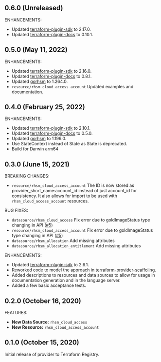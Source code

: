 ## 0.6.0 (Unreleased)

ENHANCEMENTS:

* Updated [terraform-plugin-sdk](https://github.com/hashicorp/terraform-plugin-sdk) to 2.17.0.
* Updated [terraform-plugin-docs](https://github.com/hashicorp/terraform-plugin-docs) to 0.10.1.

## 0.5.0 (May 11, 2022)

ENHANCEMENTS:

* Updated [terraform-plugin-sdk](https://github.com/hashicorp/terraform-plugin-sdk) to 2.16.0.
* Updated [terraform-plugin-docs](https://github.com/hashicorp/terraform-plugin-docs) to 0.8.1.
* Updated [gorhsm](https://github.com/umich-vci/gosatellite) to 1.264.0.
* `resource/rhsm_cloud_access_account` Updated examples and documentation.

## 0.4.0 (February 25, 2022)

ENHANCEMENTS:

* Updated [terraform-plugin-sdk](https://github.com/hashicorp/terraform-plugin-sdk) to 2.10.1.
* Updated [terraform-plugin-docs](https://github.com/hashicorp/terraform-plugin-docs) to 0.5.0.
* Updated [gorhsm](https://github.com/umich-vci/gosatellite) to 1.196.0.
* Use StateContext instead of State as State is deprecated.
* Build for Darwin arm64

## 0.3.0 (June 15, 2021)

BREAKING CHANGES:

* `resource/rhsm_cloud_access_account` The ID is now stored as provider_short_name:account_id instead of just account_id
  for consistency. It also allows for import to be used with `rhsm_cloud_access_account` resources.

BUG FIXES:

* `datasource/rhsm_cloud_access` Fix error due to goldImageStatus type changing in API ([#5]())
* `resource/rhsm_cloud_access_account` Fix error due to goldImageStatus type changing in API ([#5]())
* `datasource/rhsm_allocation` Add missing attributes
* `datasource/rhsm_allocation_entitlement` Add missing attributes

ENHANCEMENTS:

* Updated [terraform-plugin-sdk](https://github.com/hashicorp/terraform-plugin-sdk) to 2.6.1.
* Reworked code to model the approach in
  [terraform-provider-scaffoling](https://github.com/hashicorp/terraform-provider-scaffolding).
* Added descriptions to resources and data sources to allow for usage in documentation
  generation and in the language server.
* Added a few basic acceptance tests.

## 0.2.0 (October 16, 2020)

FEATURES:

* **New Data Source:** `rhsm_cloud_access`
* **New Resource:** `rhsm_cloud_access_account`

## 0.1.0 (October 15, 2020)

Initial release of provider to Terraform Registry.
